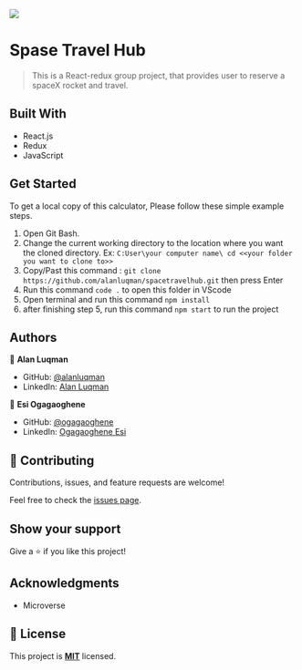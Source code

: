 ![](https://img.shields.io/badge/Microverse-blueviolet)

# Spase Travel Hub

> This is a React-redux group project, that provides user to reserve a spaceX rocket and travel.


## Built With

- React.js
- Redux
- JavaScript

## Get Started
To get a local copy of this calculator, Please follow these simple example steps.
1. Open Git Bash.
2. Change the current working directory to the location where you want the cloned directory. 
 Ex: `C:User\your computer name\ cd <<your folder you want to clone to>>`
4. Copy/Past this command :  `git clone https://github.com/alanluqman/spacetravelhub.git`  then press Enter
5. Run this command `code .` to open this folder in VScode
6. Open terminal and run this command `npm install`
7. after finishing step 5, run this command `npm start` to run the project


## Authors

👤 **Alan Luqman**

- GitHub: [@alanluqman](https://github.com/alanluqman)
- LinkedIn: [Alan Luqman](https://linkedin.com/in/alan-luqman-61623b17a)

👤 **Esi Ogagaoghene**

- GitHub: [@ogagaoghene](https://github.com/ogagaoghene)
- LinkedIn: [Ogagaoghene Esi ](https://www.linkedin.com/in/ogagaoghene-esi-7a478647/)


## 🤝 Contributing

Contributions, issues, and feature requests are welcome!

Feel free to check the [issues page](../../issues/).

## Show your support

Give a ⭐️ if you like this project!

## Acknowledgments

- Microverse

## 📝 License

This project is [**MIT**](./MIT.md) licensed.
